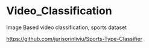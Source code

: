 # Video_Classification
Image Based video classification, sports dataset

https://github.com/jurjsorinliviu/Sports-Type-Classifier
